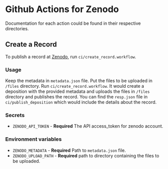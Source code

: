 # Github Actions for Zenodo

Documentation for each action could be found in their respective directories.

## Create a Record 
To publish a record at [Zenodo](https://zenodo.org/), run `ci/create_record.workflow`.

### Usage
Keep the metadata in `metadata.json` file.
Put the files to be uploaded in `/files` directory.
Run `ci/create_record.workflow`. It would create a deposition with the provided metadata and uploads the files in `/files` directory and publishes the record. You can find the `resp.json` file in `ci/publish_deposition` which would include the details about the record.
### Secrets
* `ZENODO_API_TOKEN` - **Required** The API access_token for zenodo account.

### Environment variables
* `ZENODO_METADATA` - **Required** Path to `metadata.json` file.
* `ZENODO_UPLOAD_PATH` - **Required** path to directory containing the files to be uploaded.
